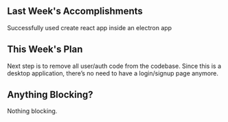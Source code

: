 ## Last Week's Accomplishments

Successfully used create react app inside an electron app

## This Week's Plan
Next step is to remove all user/auth code from the codebase. Since this is a desktop application, there’s no need to have a login/signup page anymore.

## Anything Blocking?

Nothing blocking.
